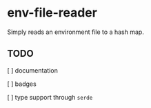 # env-file-reader

Simply reads an environment file to a hash map.


## TODO

[ ] documentation

[ ] badges

[ ] type support through `serde`
